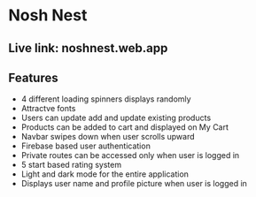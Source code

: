# Nosh Nest
## Live link: noshnest.web.app

## Features
- 4 different loading spinners displays randomly
- Attractve fonts
- Users can update add and update existing products
- Products can be added to cart and displayed on My Cart
- Navbar swipes down when user scrolls upward
- Firebase based user authentication
- Private routes can be accessed only when user is logged in
- 5 start based rating system
- Light and dark mode for the entire application
- Displays user name and profile picture when user is logged in
